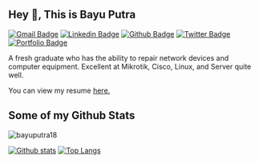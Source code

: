 ## Hey 👋, This is Bayu Putra
[![Gmail Badge](https://img.shields.io/badge/-putrabayu0180@gmail.com-c14438?style=flat&logo=Gmail&logoColor=white&link=mailto:putrabayu0180@gmail.com)](mailto:putrabayu0180@gmail.com) 
[![Linkedin Badge](https://img.shields.io/badge/bayuputra-5a4045202-0072b1?style=flat&logo=Linkedin&logoColor=white&link=https://www.linkedin.com/in/bayu-putra-5a4045202/)](https://www.linkedin.com/in/bayu-putra-5a4045202/) [![Github Badge](https://img.shields.io/badge/-bayuputra18-grey?style=flat&logo=github&logoColor=white&link=https://github.com/bayuputra18/)](https://www.github.com/bayuputra18/) [![Twitter Badge](https://img.shields.io/badge/-dMiTrY0180-00acee?style=flat&logo=twitter&logoColor=white&link=https://twitter.com/dMiTrY0180/)](https://www.twitter.com/dMiTrY0180/) [![Portfolio Badge](https://img.shields.io/badge/portfolio-web-blue?style=flat&link=bayuputra.site/)](bayuputra.site/) <p align='left'>A fresh graduate who has the ability to repair network devices and computer equipment. Excellent at Mikrotik, Cisco, Linux, and Server quite well.</p><p align='left'> You can view my resume <a href='bayuputra.site/cv.pdf ' target=_blank><u>here</u>.</a></p>
## Some of my Github Stats
<p align=left> <img src=https://komarev.com/ghpvc/?username=bayuputra18 alt=bayuputra18 /> </p>

[![Github stats](https://github-readme-stats.vercel.app/api?username=bayuputra18&show_icons=true&include_all_commits=true&theme=calm)](https://github.com/bayuputra18/github-readme-stats)
[![Top Langs](https://github-readme-stats.vercel.app/api/top-langs/?username=bayuputra18&layout=compact)](https://github.com/bayuputra18/github-readme-stats&&theme=calm)
